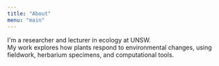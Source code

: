 ```yaml
---
title: "About"
menu: "main"
---
```


I'm a researcher and lecturer in ecology at UNSW.  
My work explores how plants respond to environmental changes, using fieldwork, herbarium specimens, and computational tools.
